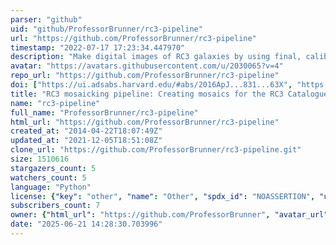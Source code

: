 ```yaml
---
parser: "github"
uid: "github/ProfessorBrunner/rc3-pipeline"
url: "https://github.com/ProfessorBrunner/rc3-pipeline"
timestamp: "2022-07-17 17:23:34.447970"
description: "Make digital images of RC3 galaxies by using final, calibrated SDSS images"
avatar: "https://avatars.githubusercontent.com/u/2030065?v=4"
repo_url: "https://github.com/ProfessorBrunner/rc3-pipeline"
doi: ["https://ui.adsabs.harvard.edu/#abs/2016ApJ...831...63X", "https://ui.adsabs.harvard.edu/#abs/2015arXiv151201204L", "https://ui.adsabs.harvard.edu/abs/2014ascl.soft11006L/abstract"]
title: "RC3 mosaicking pipeline: Creating mosaics for the RC3 Catalogue"
name: "rc3-pipeline"
full_name: "ProfessorBrunner/rc3-pipeline"
html_url: "https://github.com/ProfessorBrunner/rc3-pipeline"
created_at: "2014-04-22T18:07:49Z"
updated_at: "2021-12-05T18:51:08Z"
clone_url: "https://github.com/ProfessorBrunner/rc3-pipeline.git"
size: 1510616
stargazers_count: 5
watchers_count: 5
language: "Python"
license: {"key": "other", "name": "Other", "spdx_id": "NOASSERTION", "url": null, "node_id": "MDc6TGljZW5zZTA="}
subscribers_count: 7
owner: {"html_url": "https://github.com/ProfessorBrunner", "avatar_url": "https://avatars.githubusercontent.com/u/2030065?v=4", "login": "ProfessorBrunner", "type": "User"}
date: "2025-06-21 14:28:30.703996"
---
```

